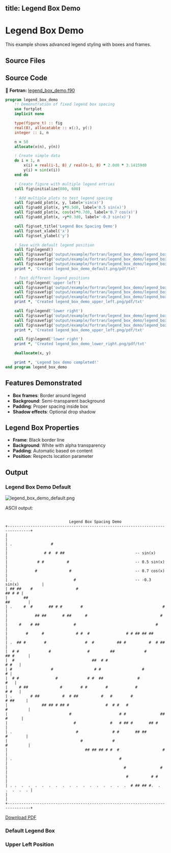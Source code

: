 title: Legend Box Demo
---

# Legend Box Demo

This example shows advanced legend styling with boxes and frames.

## Source Files

## Source Code

🔷 **Fortran:** [legend_box_demo.f90](https://github.com/lazy-fortran/fortplot/blob/main/example/fortran/legend_box_demo/legend_box_demo.f90)

```fortran
program legend_box_demo
    !! Demonstration of fixed legend box spacing
    use fortplot
    implicit none

    type(figure_t) :: fig
    real(8), allocatable :: x(:), y(:)
    integer :: i, n

    n = 50
    allocate(x(n), y(n))

    ! Create simple data
    do i = 1, n
        x(i) = real(i-1, 8) / real(n-1, 8) * 2.0d0 * 3.14159d0
        y(i) = sin(x(i))
    end do

    ! Create figure with multiple legend entries
    call fig%initialize(800, 600)

    ! Add multiple plots to test legend spacing
    call fig%add_plot(x, y, label='sin(x)')
    call fig%add_plot(x, y*0.5d0, label='0.5 sin(x)')
    call fig%add_plot(x, cos(x)*0.7d0, label='0.7 cos(x)')
    call fig%add_plot(x, -y*0.3d0, label='-0.3 sin(x)')

    call fig%set_title('Legend Box Spacing Demo')
    call fig%set_xlabel('x')
    call fig%set_ylabel('y')

    ! Save with default legend position
    call fig%legend()
    call fig%savefig('output/example/fortran/legend_box_demo/legend_box_demo_default.png')
    call fig%savefig('output/example/fortran/legend_box_demo/legend_box_demo_default.pdf')
    call fig%savefig('output/example/fortran/legend_box_demo/legend_box_demo_default.txt')
    print *, 'Created legend_box_demo_default.png/pdf/txt'

    ! Test different legend positions
    call fig%legend('upper left')
    call fig%savefig('output/example/fortran/legend_box_demo/legend_box_demo_upper_left.png')
    call fig%savefig('output/example/fortran/legend_box_demo/legend_box_demo_upper_left.pdf')
    call fig%savefig('output/example/fortran/legend_box_demo/legend_box_demo_upper_left.txt')
    print *, 'Created legend_box_demo_upper_left.png/pdf/txt'

    call fig%legend('lower right')
    call fig%savefig('output/example/fortran/legend_box_demo/legend_box_demo_lower_right.png')
    call fig%savefig('output/example/fortran/legend_box_demo/legend_box_demo_lower_right.pdf')
    call fig%savefig('output/example/fortran/legend_box_demo/legend_box_demo_lower_right.txt')
    print *, 'Created legend_box_demo_upper_left.png/pdf/txt'

    call fig%legend('lower right')
    print *, 'Created legend_box_demo_lower_right.png/pdf/txt'

    deallocate(x, y)

    print *, 'Legend box demo completed!'
end program legend_box_demo
```

## Features Demonstrated

- **Box frames**: Border around legend
- **Background**: Semi-transparent background
- **Padding**: Proper spacing inside box
- **Shadow effects**: Optional drop shadow

## Legend Box Properties

- **Frame**: Black border line
- **Background**: White with alpha transparency
- **Padding**: Automatic based on content
- **Position**: Respects location parameter

## Output

### Legend Box Demo Default

![legend_box_demo_default.png](../../media/examples/legend_box_demo/legend_box_demo_default.png)

ASCII output:
```

                            Legend Box Spacing Demo
+--------------------------------------------------------------------------------+
|                                                                                |
| .                 #                                                            |
|                # #  # ##                               -- sin(x)               |
|             # #          #                             -- 0.5 sin(x)           |
|            #              #                            -- 0.7 cos(x)           |
| .                           #                          -- -0.3 sin(x)          |
| ## ##    #                   #                                          ## # # |
|       ##                                                             ##        |
| .     #  #       ## # #        #                                   #           |
|            ## ##       # ##      #                                #            |
|     #    # ##               #                                   #              |
|        #      #              # #  #                # # ## ## ##                |
| .  ## #        #                 #  #          ## #          #  # ##           |
|  # #             #                #         ##             #         ## #      |
|  #                                  ##  # #                              # #   |
| #                 #                  # #                  #                  # |
|  # #                #             # #  ##               #                  #   |
|     # ##              #        # #        #            #                 # #   |
| .        # ##          #  # ##          #   #        #                # ##     |
|               ## ## # ## #                #  # #   #                 #         |
|                           #                     # #               ##    #      |
|                             #               #   # ## #       ## #              |
| .                            #               # #       ## ##          #        |
|                                #             #                       #         |
|                                  ## ## ## # #  #                   #           |
| .                                               #                              |
|                                                   #               #            |
|                                                    #          # #              |
| . .  .  .  .  .  .  .  .  .  .  .  .  .  .  .  .  .  # ## ## #.  .  .  .  .  . |
|                                                                                |
+--------------------------------------------------------------------------------+
```

[Download PDF](../../media/examples/legend_box_demo/legend_box_demo_default.pdf                                                                                                                                                                                                                                     )

### Default Legend Box
### Upper Left Position
